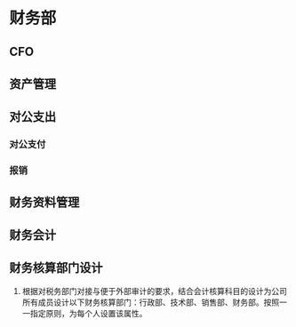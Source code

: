 财务部
===================

## CFO



## 资产管理

## 对公支出
### 对公支付
### 报销

## 财务资料管理

## 财务会计

## 财务核算部门设计

1. 根据对税务部门对接与便于外部审计的要求，结合会计核算科目的设计为公司所有成员设计以下财务核算部门：行政部、技术部、销售部、财务部。按照一一指定原则，为每个人设置该属性。